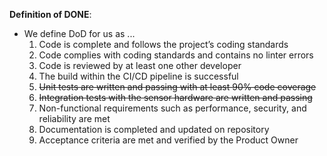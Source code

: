 **Definition of DONE**:  

- We define DoD for us as ...  
  1. Code is complete and follows the project’s coding standards
  2. Code complies with coding standards and contains no linter errors
  3. Code is reviewed by at least one other developer
  4. The build within the CI/CD pipeline is successful
  5. ~~Unit tests are written and passing with at least 90% code coverage~~
  6. ~~Integration tests with the sensor hardware are written and passing~~
  7. Non-functional requirements such as performance, security, and reliability are met
  8. Documentation is completed and updated on repository
  9. Acceptance criteria are met and verified by the Product Owner
